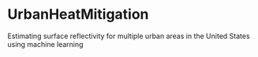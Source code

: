 # UrbanHeatMitigation
Estimating surface reflectivity for multiple urban areas in the United States using machine learning
